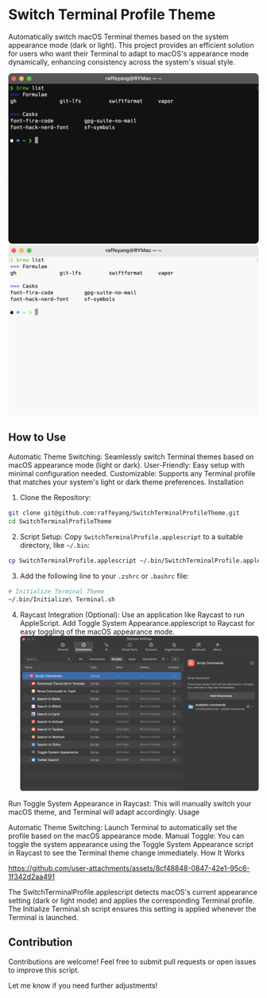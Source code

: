 # Switch Terminal Profile Theme

Automatically switch macOS Terminal themes based on the system appearance mode (dark or light). This project provides an efficient solution for users who want their Terminal to adapt to macOS's appearance mode dynamically, enhancing consistency across the system's visual style.

![Terminal Dark](./images/TerminalDark.png)
![Terminal Light](./images/TerminalLight.png)

## How to Use

Automatic Theme Switching: Seamlessly switch Terminal themes based on macOS appearance mode (light or dark).
User-Friendly: Easy setup with minimal configuration needed.
Customizable: Supports any Terminal profile that matches your system's light or dark theme preferences.
Installation

1. Clone the Repository:

```bash
git clone git@github.com:raffeyang/SwitchTerminalProfileTheme.git
cd SwitchTerminalProfileTheme
```
2. Script Setup: 
Copy `SwitchTerminalProfile.applescript` to a suitable directory, like `~/.bin`:

```bash
cp SwitchTerminalProfile.applescript ~/.bin/SwitchTerminalProfile.applescript
```

3. Add the following line to your `.zshrc` or `.bashrc` file:
```bash
# Initialize Terminal Theme
~/.bin/Initialize\ Terminal.sh
```

4. Raycast Integration (Optional):
Use an application like Raycast to run AppleScript.
Add Toggle System Appearance.applescript to Raycast for easy toggling of the macOS appearance mode.
![](./images/Raycast.png)


Run Toggle System Appearance in Raycast: This will manually switch your macOS theme, and Terminal will adapt accordingly.
Usage

Automatic Theme Switching: Launch Terminal to automatically set the profile based on the macOS appearance mode.
Manual Toggle: You can toggle the system appearance using the Toggle System Appearance script in Raycast to see the Terminal theme change immediately.
How It Works



https://github.com/user-attachments/assets/8cf48848-0847-42e1-95c6-1f342d2aa491



The SwitchTerminalProfile.applescript detects macOS's current appearance setting (dark or light mode) and applies the corresponding Terminal profile. The Initialize Terminal.sh script ensures this setting is applied whenever the Terminal is launched.

## Contribution

Contributions are welcome! Feel free to submit pull requests or open issues to improve this script.

Let me know if you need further adjustments!
